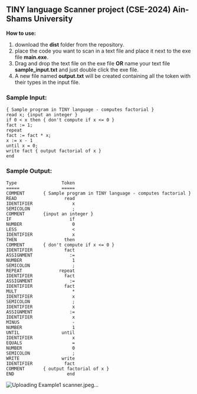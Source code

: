 ## TINY language Scanner project (CSE-2024) Ain-Shams University

**How to use:**
1. download the **dist** folder from the repository.
2. place the code you want to scan in a text file and place it next to the exe file **main.exe**.
3. Drag and drop the text file on the exe file **OR** name your text file **sample_input.txt** and just double click the exe file.
4. A new file named **output.txt** will be created containing all the token with their types in the input file.

### Sample Input:

```
{ Sample program in TINY language - computes factorial }
read x; {input an integer }
if 0 < x then { don't compute if x <= 0 }
fact := 1;
repeat
fact := fact * x;
x := x - 1
until x = 0;
write fact { output factorial of x }
end
```

### Sample Output:

```
Type                 Token
=====                =====
COMMENT       { Sample program in TINY language - computes factorial }
READ                  read
IDENTIFIER               x
SEMICOLON                ;
COMMENT       {input an integer }
IF                      if
NUMBER                   0
LESS                     <
IDENTIFIER               x
THEN                  then
COMMENT       { don't compute if x <= 0 }
IDENTIFIER            fact
ASSIGNMENT              :=
NUMBER                   1
SEMICOLON                ;
REPEAT              repeat
IDENTIFIER            fact
ASSIGNMENT              :=
IDENTIFIER            fact
MULT                     *
IDENTIFIER               x
SEMICOLON                ;
IDENTIFIER               x
ASSIGNMENT              :=
IDENTIFIER               x
MINUS                    -
NUMBER                   1
UNTIL                until
IDENTIFIER               x
EQUALS                   =
NUMBER                   0
SEMICOLON                ;
WRITE                write
IDENTIFIER            fact
COMMENT       { output factorial of x }
END                    end
```
![Uploading Example1 scanner.jpeg…]()
